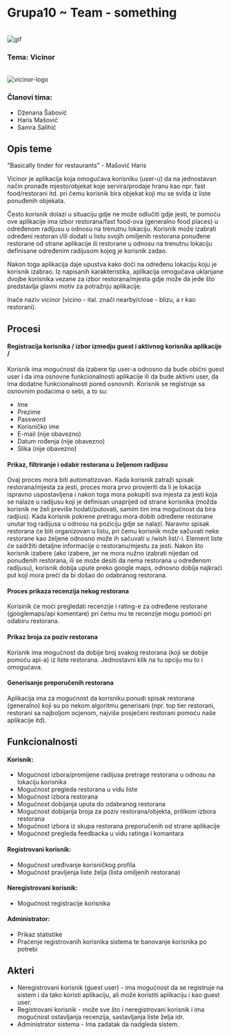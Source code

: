 ﻿# Grupa10 ~ Team - something

\
![gif](https://media.giphy.com/media/l41YzQX6Zf3YgT4Ri/giphy.gif)


### Tema: Vicinor
\
![vicinor-logo](https://user-images.githubusercontent.com/37186899/37522627-c259062e-2924-11e8-9f06-1c6eb6394c94.png)

### Članovi tima:
- Dženana Šabović
- Haris Mašović 
- Samra Salihić

## Opis teme

"Basically tinder for restaurants" - Mašović Haris

Vicinor je aplikacija koja omogućava korisniku (user-u) da na jednostavan način pronađe mjesto/objekat koje servira/prodaje hranu kao npr. fast food/restorani itd. pri čemu korisnik bira objekat koji mu se sviđa iz liste ponuđenih objekata.

Često korisnik dolazi u situaciju gdje ne može odlučiti gdje jesti, te pomoću ove aplikacije ima izbor restorana/fast food-ova (generalno food places) u određenom radijusu u odnosu na trenutnu lokaciju. Korisnik može izabrati određeni restoran i/ili dodati u listu svojih omiljenih restorana ponuđene restorane od strane aplikacije ili restorane u odnosu na trenutnu lokaciju definisane određenim radijusom kojeg je korisnik zadao. 

Nakon toga aplikacija daje upustva kako doći na određenu lokaciju koju je korisnik izabrao. Iz napisanih karakteristika, aplikacija omogućava uklanjane dvojbe korisnika vezane za izbor restorana/mjesta gdje može da jede što predstavlja glavni motiv za potražnju aplikacije.

Inače naziv vicinor (vicino - ital. znači nearby/close - blizu, a r kao restorani).

## Procesi

#### Registracija korisnika / izbor izmedju guest i aktivnog korisnika aplikacije /
Korisnik ima mogućnost da izabere tip user-a odnosno da bude obični guest user i da ima osnovne funkcionalnosti aplikacije ili da bude aktivni user, da ima dodatne funkcionalnosti pored osnovnih. 
Korisnik se registruje sa osnovnim podacima o sebi, a to su:
* Ime
* Prezime
* Password
* Korisničko ime 
* E-mail (nije obavezno)
* Datum rođenja (nije obavezno)
* Slika (nije obavezno)

#### Prikaz, filtriranje i odabir restorana u željenom radijusu
Ovaj proces mora biti automatizovan. Kada korisnik zatraži spisak restorana/mjesta za jesti, proces mora prvo provjeriti da li je lokacija ispravno uspostavljena i nakon toga mora pokupiti sva mjesta za jesti koja se nalaze u radijusu koji je definisan unaprijed od strane korisnika (možda korisnik ne želi previše hodati/putovati, samim tim ima mogućnost da bira radjius).
Kada korisnik pokrene pretragu mora dobiti određene restorane unutar tog radijusa u odnosu na poziciju gdje se nalazi. Naravno spisak restorana će biti organizovan u listu, pri čemu korisnik može sačuvati neke restorane kao željene odnosno može ih sačuvati u /wish list/-i. Element liste će sadržiti detaljne informacije o restoranu/mjestu za jesti. Nakon što korisnik izabere (ako izabere, jer ne mora nužno izabrati nijedan od ponuđenih restorana, ili se može desiti da nema restorana u određenom radijusu), korisnik dobija upute preko google maps, odnosno dobija najkraći put koji mora preći da bi došao do odabranog restorana.

#### Proces prikaza recenzija nekog restorana
Korisinik će moći pregledati recenzije i rating-e za određene restorane (googlemaps/api komentare) pri čemu mu te recenzije mogu pomoći pri odabiru restorana. 

#### Prikaz broja za poziv restorana
Korisnik ima mogućnost da dobije broj svakog restorana (koji se dobije pomoću api-a) iz liste restorana. Jednostavni klik na tu opciju mu to i omogućava.

#### Generisanje preporučenih restorana
Aplikacija ima za mogućnost da korisniku ponudi spisak restorana (generalno) koji su po nekom algoritmu generisani (npr. top tier restorani, restorani sa najboljom ocjenom, najviše posjećeni restorani pomoću naše aplikacije itd).


## Funkcionalnosti

#### Korisnik:
* Mogućnost izbora/promijene radijusa pretrage restorana u odnosu na lokaciju korisnika
* Mogućnost pregleda restorana u vidu liste
* Mogućnost izbora restorana
* Mogućnost dobijanja uputa do odabranog restorana
* Mogućnost dobijanja broja za poziv restorana/objekta, prilikom izbora restorana
* Mogućnost izbora iz skupa restorana preporučenih od strane aplikacije
* Mogućnost pregleda feedbacka u vidu ratinga i komantara

#### Registrovani korisnik:
* Mogućnost uređivanje korisničkog profila
* Mogućnost pravljenja liste želja (lista omiljenih restorana)

#### Neregistrovani korisnik: 
* Mogućnost registracije korisnika

#### Administrator:
* Prikaz statistike
* Praćenje registrovanih korisnika sistema te banovanje korisnika po potrebi

## Akteri

- Neregistrovani korisnik (guest user) - ima mogućnost da se registruje na sistem i da tako koristi aplikaciju, ali može koristiti aplikaciju i kao guest user.
- Registrovani korisnik - može sve što i neregistrovani korisnik i ima mogućnost ostavljanja recenzija, sastavljanja liste želja idr. 
- Administrator sistema - Ima zadatak da nadgleda sistem.
